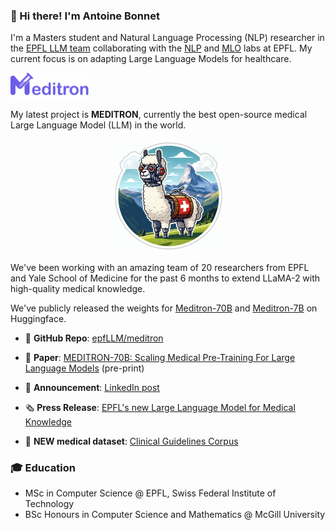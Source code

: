 ### 👋 Hi there! I'm Antoine Bonnet

I'm a Masters student and Natural Language Processing (NLP) researcher in the [EPFL LLM team](https://huggingface.co/epfl-llm) collaborating with the [NLP](https://nlp.epfl.ch) and [MLO](https://www.epfl.ch/labs/mlo/) labs at EPFL. My current focus is on adapting Large Language Models for healthcare. 


<img src="meditron.png" width="25%">

My latest project is **MEDITRON**, currently the best open-source medical Large Language Model (LLM) in the world. 

<p align="center">
  <img src="medllama.jpeg" width="35%">
</p>

We've been working with an amazing team of 20 researchers from EPFL and Yale School of Medicine for the past 6 months to extend LLaMA-2 with high-quality medical knowledge. 

We've publicly released the weights for [Meditron-70B](https://huggingface.co/epfl-llm/meditron-70b) and [Meditron-7B](https://huggingface.co/epfl-llm/meditron-7b) on Huggingface. 

- 🦾 **GitHub Repo**: [epfLLM/meditron](https://github.com/epfLLM/meditron)

- 📖 **Paper**: [MEDITRON-70B: Scaling Medical Pre-Training For Large Language Models](https://arxiv.org/abs/2311.16079) (pre-print)

- 📢 **Announcement**: [LinkedIn post](https://www.linkedin.com/feed/update/urn:li:activity:7135408165017243648/)

- 🗞️ **Press Release**: [EPFL's new Large Language Model for Medical Knowledge](https://actu.epfl.ch/news/epfl-s-new-large-language-model-for-medical-knowle/)

- 🧬 **NEW medical dataset**: [Clinical Guidelines Corpus](https://huggingface.co/datasets/epfl-llm/guidelines)

### 🎓 Education

- MSc in Computer Science \@ EPFL, Swiss Federal Institute of Technology
- BSc Honours in Computer Science and Mathematics \@ McGill University 
